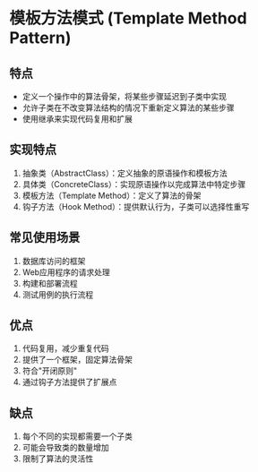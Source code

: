 # 模板方法模式 (Template Method Pattern)

## 特点
- 定义一个操作中的算法骨架，将某些步骤延迟到子类中实现
- 允许子类在不改变算法结构的情况下重新定义算法的某些步骤
- 使用继承来实现代码复用和扩展

## 实现特点
1. 抽象类（AbstractClass）：定义抽象的原语操作和模板方法
2. 具体类（ConcreteClass）：实现原语操作以完成算法中特定步骤
3. 模板方法（Template Method）：定义了算法的骨架
4. 钩子方法（Hook Method）：提供默认行为，子类可以选择性重写

## 常见使用场景
1. 数据库访问的框架
2. Web应用程序的请求处理
3. 构建和部署流程
4. 测试用例的执行流程

## 优点
1. 代码复用，减少重复代码
2. 提供了一个框架，固定算法骨架
3. 符合"开闭原则"
4. 通过钩子方法提供了扩展点

## 缺点
1. 每个不同的实现都需要一个子类
2. 可能会导致类的数量增加
3. 限制了算法的灵活性 